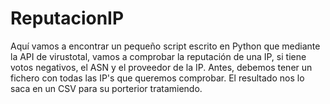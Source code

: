 # ReputacionIP
Aquí vamos a encontrar un pequeño script escrito en Python que mediante la API de virustotal, vamos a comprobar la reputación de una IP, si tiene votos negativos, el ASN y el proveedor de la IP. Antes, debemos tener un fichero con todas las IP's que queremos comprobar. El resultado nos lo saca en un CSV para su porterior tratamiendo.
